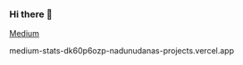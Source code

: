 ### Hi there 👋
 [Medium](https://medium-stats-dk60p6ozp-nadunudanas-projects.vercel.app/latest?username=contact.nadun)

medium-stats-dk60p6ozp-nadunudanas-projects.vercel.app

<!--
**nadunudana/nadunudana** is a ✨ _special_ ✨ repository because its `README.md` (this file) appears on your GitHub profile.

Here are some ideas to get you started:

- 🔭 I’m currently working on ...
- 🌱 I’m currently learning ...
- 👯 I’m looking to collaborate on ...
- 🤔 I’m looking for help with ...
- 💬 Ask me about ...
- 📫 How to reach me: ...
- 😄 Pronouns: ...
- ⚡ Fun fact: ...
-->
    

